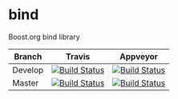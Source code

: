# bind
Boost.org bind library

Branch   | Travis | Appveyor
---------|--------|---------
Develop  | [![Build Status](https://travis-ci.org/boostorg/bind.svg?branch=develop)](https://travis-ci.org/boostorg/bind) | [![Build Status](https://ci.appveyor.com/api/projects/status/github/boostorg/bind?branch=develop&svg=true)](https://ci.appveyor.com/project/pdimov/bind)
Master   | [![Build Status](https://travis-ci.org/boostorg/bind.svg?branch=master)](https://travis-ci.org/boostorg/bind) | [![Build Status](https://ci.appveyor.com/api/projects/status/github/boostorg/bind?branch=master&svg=true)](https://ci.appveyor.com/project/pdimov/bind)

